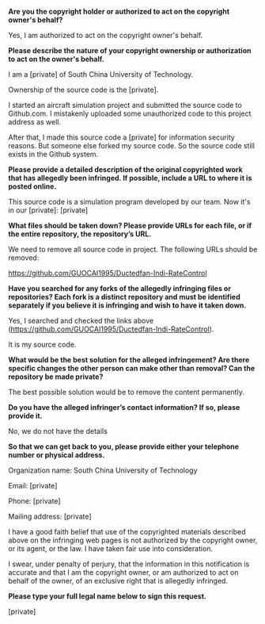 **Are you the copyright holder or authorized to act on the copyright owner's behalf?**



Yes, I am authorized to act on the copyright owner's behalf.


**Please describe the nature of your copyright ownership or authorization to act on the owner's behalf.**



I am a [private] of South China University of Technology.

Ownership of the source code is the [private].

I started an aircraft simulation project and submitted the source code to Github.com. I mistakenly uploaded some unauthorized code to this project address as well.

After that, I made this source code a [private] for information security reasons. But someone else forked my source code. So the source code still exists in the Github system.



**Please provide a detailed description of the original copyrighted work that has allegedly been infringed. If possible, include a URL to where it is posted online.**



This source code is a simulation program developed by our team. Now it's in our [private]: [private]



**What files should be taken down? Please provide URLs for each file, or if the entire repository, the repository’s URL.**



We need to remove all source code in project. The following URLs should be removed:  

https://github.com/GUOCAI1995/Ductedfan-Indi-RateControl



**Have you searched for any forks of the allegedly infringing files or repositories? Each fork is a distinct repository and must be identified separately if you believe it is infringing and wish to have it taken down.**



Yes, I searched and checked the links above (https://github.com/GUOCAI1995/Ductedfan-Indi-RateControl).  

It is my source code.



**What would be the best solution for the alleged infringement? Are there specific changes the other person can make other than removal? Can the repository be made private?**



The best possible solution would be to remove the content permanently.



**Do you have the alleged infringer’s contact information? If so, please provide it.**



No, we do not have the details



**So that we can get back to you, please provide either your telephone number or physical address.**



Organization name: South China University of Technology  

Email: [private]

Phone: [private]

Mailing address: [private]



I have a good faith belief that use of the copyrighted materials described above on the infringing web pages is not authorized by the copyright owner, or its agent, or the law. I have taken fair use into consideration.



I swear, under penalty of perjury, that the information in this notification is accurate and that I am the copyright owner, or am authorized to act on behalf of the owner, of an exclusive right that is allegedly infringed.



**Please type your full legal name below to sign this request.**

[private]
